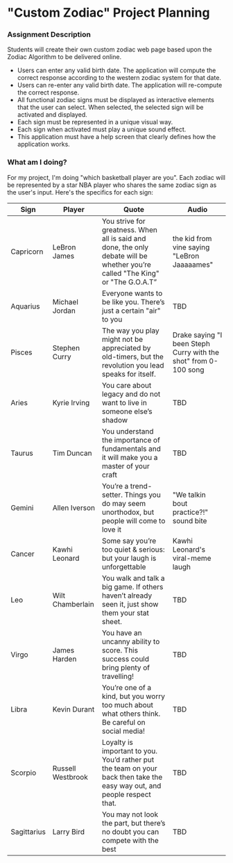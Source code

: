 # "Custom Zodiac" Project Planning

### Assignment Description

Students will create their own custom zodiac web page based upon the Zodiac Algorithm to be delivered online.
- Users can enter any valid birth date. The application will compute the correct response according to the western zodiac system for that date.
- Users can re-enter any valid birth date. The application will re-compute the correct response.
- All functional zodiac signs must be displayed as interactive elements that the user can select. When selected, the selected sign will be activated and displayed.
- Each sign must be represented in a unique visual way.
- Each sign when activated must play a unique sound effect.
- This application must have a help screen that clearly defines how the application works.

### What am I doing?

For my project, I'm doing "which basketball player are you". Each zodiac will be represented by a star NBA player who shares the same zodiac sign as the user's input. Here's the specifics for each sign:

| Sign | Player | Quote | Audio |
| ------ | ------ | ------ | ------ |
| Capricorn | LeBron James | You strive for greatness. When all is said and done, the only debate will be whether you’re called "The King" or "The G.O.A.T” | the kid from vine saying "LeBron Jaaaaames"
| Aquarius | Michael Jordan | Everyone wants to be like you. There’s just a certain "air" to you | TBD |
| Pisces | Stephen Curry | The way you play might not be appreciated by old-timers, but the revolution you lead speaks for itself. | Drake saying "I been Steph Curry with the shot" from 0-100 song |
| Aries | Kyrie Irving | You care about legacy and do not want to live in someone else’s shadow | TBD |
| Taurus | Tim Duncan | You understand the importance of fundamentals and it will make you a master of your craft | TBD |
| Gemini | Allen Iverson | You’re a trend-setter. Things you do may seem unorthodox, but people will come to love it | "We talkin bout practice?!" sound bite |
| Cancer |  Kawhi Leonard | Some say you’re too quiet & serious: but your laugh is unforgettable | Kawhi Leonard's viral-meme laugh |
| Leo | Wilt Chamberlain | You walk and talk a big game. If others haven’t already seen it, just show them your stat sheet. | TBD |
| Virgo | James Harden | You have an uncanny ability to score. This success could bring plenty of travelling! | TBD |
| Libra | Kevin Durant | You’re one of a kind, but you worry too much about what others think. Be careful on social media! | TBD |
| Scorpio | Russell Westbrook | Loyalty is important to you. You’d rather put the team on your back then take the easy way out, and people respect that. | TBD |
| Sagittarius | Larry Bird | You may not look the part, but there’s no doubt you can compete with the best | TBD |

